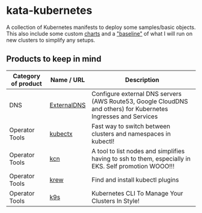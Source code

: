 # kata-kubernetes

A collection of Kubernetes manifests to deploy some samples/basic objects. This also include some custom [charts](./charts) and a ["baseline"](./cluster_baseline) of what I will run on new clusters to simplify any setups.

## Products to keep in mind

| Category of product | Name / URL | Description |
| ------------------- | ---- | ----------------- |
| DNS | [ExternalDNS](https://github.com/kubernetes-incubator/external-dns) | Configure external DNS servers (AWS Route53, Google CloudDNS and others) for Kubernetes Ingresses and Services |
| Operator Tools | [kubectx](https://github.com/ahmetb/kubectx) | Fast way to switch between clusters and namespaces in kubectl!  |
| Operator Tools | [kcn](https://github.com/marjamis/kubectl-kcn) | A tool to list nodes and simplifies having to ssh to them, especially in EKS. Self promotion WOOO!!! |
| Operator Tools | [krew](https://github.com/kubernetes-sigs/krew/) | Find and install kubectl plugins  |
| Operator Tools | [k9s](https://github.com/derailed/k9s) | Kubernetes CLI To Manage Your Clusters In Style!  |
